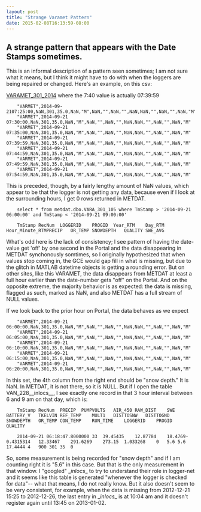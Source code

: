 ```yaml
---
layout: post
title: "Strange Varamet Pattern"
date: 2015-02-08T16:13:59-08:00
---
```


## A strange pattern that appears with the Date Stamps sometimes. 

This is an informal description of a pattern seen sometimes; I am not sure what it means, but I think it might have to do with when the loggers are being repaired or changed.  Here's an example, on this csv: 

[VARAMET_301_2014](http://andrewsforest.oregonstate.edu/lter/about/weather/portal/VARA/data/varmet_301_a_5min_2014.csv) where the 7:40 value is actually 07:39:59 

        "VARMET",2014-09-2107:25:00,NaN,301,35.0,NaN,"M",NaN,"",NaN,"",NaN,NaN,"",NaN,"",NaN,"M"
        "VARMET",2014-09-21 07:30:00,NaN,301,35.0,NaN,"M",NaN,"",NaN,"",NaN,NaN,"",NaN,"",NaN,"M"
        "VARMET",2014-09-21 07:35:00,NaN,301,35.0,NaN,"M",NaN,"",NaN,"",NaN,NaN,"",NaN,"",NaN,"M"
        "VARMET",2014-09-21 07:39:59,NaN,301,35.0,NaN,"M",NaN,"",NaN,"",NaN,NaN,"",NaN,"",NaN,"M"
        "VARMET",2014-09-21 07:44:59,NaN,301,35.0,NaN,"M",NaN,"",NaN,"",NaN,NaN,"",NaN,"",NaN,"M"
        "VARMET",2014-09-21 07:49:59,NaN,301,35.0,NaN,"M",NaN,"",NaN,"",NaN,NaN,"",NaN,"",NaN,"M"
        "VARMET",2014-09-21 07:54:59,NaN,301,35.0,NaN,"M",NaN,"",NaN,"",NaN,NaN,"",NaN,"",NaN,"M"

        
This is preceded, though, by a fairly lengthy amount of NaN values, which appear to be that the logger is not getting any data, because even if I look at the surrounding hours, I get 0 rows returned in METDAT. 
    
        select * from metdat.dbo.VARA_301_105 where TmStamp > '2014-09-21 06:00:00' and TmStamp < '2014-09-21 09:00:00'

        TmStamp RecNum  LOGGERID    PROGID  Year_RTM    Day_RTM Hour_Minute_RTMPRECIP   OR_TEMP SNOWDEPTH   QUALITY SWE_AVG

What's odd here is the lack of consistency; I see pattern of having the date-value get 'off' by one second in the Portal and the data disappearing in METDAT synchonously somtimes, so I originally hypothesized that when values stop coming in, the GCE would gap fill in what is missing, but due to the glitch in MATLAB datetime objects is getting a rounding error. But on other sites, like this VARAMET, the data disappears from METDAT at least a full hour earlier than the date-number gets "off" on the Portal. And on the opposite extreme, the majority behavior is as expected: the data is missing, flagged as such, marked as NaN, and also METDAT has a full stream of NULL values. 

If we look back to the prior hour on Portal,  the data behaves as we expect 

        "VARMET",2014-09-21 06:00:00,NaN,301,35.0,NaN,"M",NaN,"",NaN,"",NaN,NaN,"",NaN,"",NaN,"M"
        "VARMET",2014-09-21 06:05:00,NaN,301,35.0,NaN,"M",NaN,"",NaN,"",NaN,NaN,"",NaN,"",NaN,"M"
        "VARMET",2014-09-21 06:10:00,NaN,301,35.0,NaN,"M",NaN,"",NaN,"",NaN,NaN,"",NaN,"",NaN,"M"
        "VARMET",2014-09-21 06:15:00,NaN,301,35.0,NaN,"M",NaN,"",NaN,"",NaN,NaN,"",NaN,"",NaN,"M"
        "VARMET",2014-09-21 06:20:00,NaN,301,35.0,NaN,"M",NaN,"",NaN,"",NaN,NaN,"",NaN,"",NaN,"M"

In this set, the 4th column from the right end should be "snow depth." It is NaN. In METDAT, it is not there, so it is NULL. But if I open the table VAN_228__inlocs__, I see exactly one record in that 3 hour interval between 6 and 9 am on that day, which is: 

        TmStamp RecNum  PRECIP  PUMPVOLTS   AIR_450 RAW_DIST    SWE BATTERY_V   TKELVIN REF_TEMP    MULT1   DISTTOSNW   DISTTOGND   SNOWDEPTH   OR_TEMP CON_TEMP    RUN_TIME    LOGGERID    PROGID  QUALITY

        2014-09-21 06:18:47.8000000 33  39.45435    12.87784    18.4769-0.4315314   12.33467    291.6269    273.15  1.033268    0   5.6 5.6 17.4444 4   900 301 35  0


So, some measurement is being recorded for "snow depth" and if I am counting right it is "5.6" in this case. But that is the only measurement in that window. I "googled" \__inlocs_\_ to try to understand their role in logger-net and it seems like this table is generated "whenever the logger is checked for data"-- what that means, I do not really know. But it also doesn't seem to be very consistent, for example, when the data is missing from 2012-12-21 15:25 to 2012-12-26, the last entry in \__inlocs_\_ is at 10:04 am and it doesn't register again until 13:45 on 2013-01-02.
